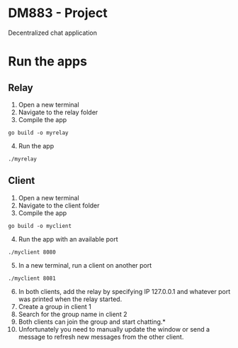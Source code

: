 # DM883 - Project
Decentralized chat application

# Run the apps
## Relay
1. Open a new terminal
2. Navigate to the relay folder
3. Compile the app
```
go build -o myrelay
```
4. Run the app
```
./myrelay
```

## Client
1. Open a new terminal
2. Navigate to the client folder
3. Compile the app
```
go build -o myclient
```
4. Run the app with an available port
```
./myclient 8080
```
5. In a new terminal, run a client on another port
```
./myclient 8081
```
6. In both clients, add the relay by specifying IP 127.0.0.1 and whatever port was printed when the relay started.
7. Create a group in client 1
8. Search for the group name in client 2
9. Both clients can join the group and start chatting.*
10. Unfortunately you need to manually update the window or send a message to refresh new messages from the other client.